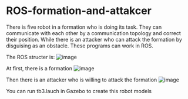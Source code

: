 # ROS-formation-and-attakcer
There is five robot in a formation who is doing its task. They can communicate with each other by a communication topology and correct their position. While there is an attacker who can attack the formation by disguising as an obstacle. These programs can work in ROS.

The ROS structer is:
![image](https://github.com/redglassli/ROS-formation-and-attacker/blob/master/pic/ROS_Structer.png)

At first, there is a formation
![image](https://github.com/redglassli/ROS-formation-and-attacker/blob/master/pic/ROS_Formation.png)

Then there is an attacker who is willing to attack the formation
![image](https://github.com/redglassli/ROS-formation-and-attacker/blob/master/pic/ROS_attacker.png)

You can run tb3.lauch in Gazebo to create this robot models
